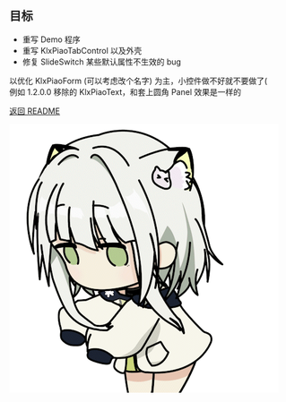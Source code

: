 ## 目标

- 重写 Demo 程序
- 重写 KlxPiaoTabControl 以及外壳
- 修复 SlideSwitch 某些默认属性不生效的 bug

以优化 KlxPiaoForm (可以考虑改个名字) 为主，小控件做不好就不要做了(<br>
例如 1.2.0.0 移除的 KlxPiaoText，和套上圆角 Panel 效果是一样的

[返回 README](/README.md)

![target](screenshot/target.gif)